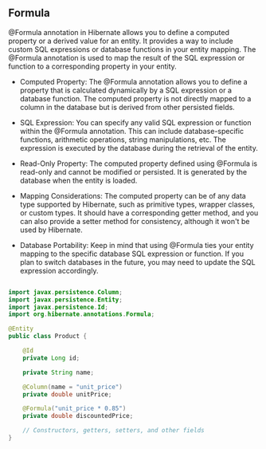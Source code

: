 Formula
----------------------------------------

@Formula annotation in Hibernate allows you to define a computed property or a derived value for an entity.
It provides a way to include custom SQL expressions or database functions in your entity mapping.
The @Formula annotation is used to map the result of the SQL expression or function to a corresponding property
in your entity.


* Computed Property: The @Formula annotation allows you to define a property that is calculated dynamically by a SQL expression or a database function. The computed property is not directly mapped to a column in the database but is derived from other persisted fields.

* SQL Expression: You can specify any valid SQL expression or function within the @Formula annotation. This can include database-specific functions, arithmetic operations, string manipulations, etc. The expression is executed by the database during the retrieval of the entity.

* Read-Only Property: The computed property defined using @Formula is read-only and cannot be modified or persisted. It is generated by the database when the entity is loaded.

* Mapping Considerations: The computed property can be of any data type supported by Hibernate, such as primitive types, wrapper classes, or custom types. It should have a corresponding getter method, and you can also provide a setter method for consistency, although it won't be used by Hibernate.

* Database Portability: Keep in mind that using @Formula ties your entity mapping to the specific database SQL expression or function. If you plan to switch databases in the future, you may need to update the SQL expression accordingly.


```java

import javax.persistence.Column;
import javax.persistence.Entity;
import javax.persistence.Id;
import org.hibernate.annotations.Formula;

@Entity
public class Product {

    @Id
    private Long id;

    private String name;

    @Column(name = "unit_price")
    private double unitPrice;

    @Formula("unit_price * 0.85")
    private double discountedPrice;

    // Constructors, getters, setters, and other fields
}

```